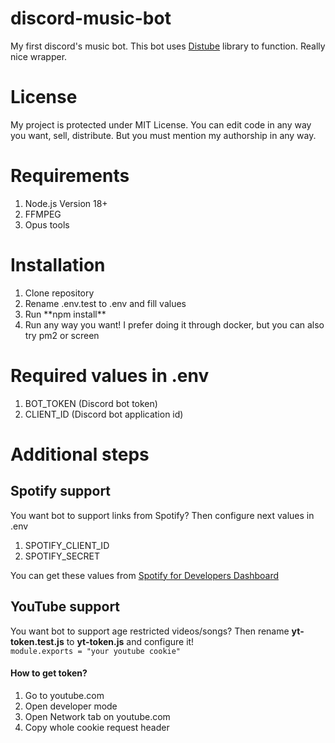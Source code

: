 # discord-music-bot
My first discord's music bot.
This bot uses [Distube](https://distube.js.org) library to function. Really nice wrapper.

# License
My project is protected under MIT License. You can edit code in any way you want, sell, distribute. But you must mention my authorship in any way.

# Requirements
<ol>
  <li>Node.js Version 18+</li>
  <li>FFMPEG</li>
  <li>Opus tools</li>
</ol>

# Installation
<ol>
  <li>Clone repository</li>
  <li>Rename .env.test to .env and fill values</li>
  <li>Run **npm install**</li>
  <li>Run any way you want! I prefer doing it through docker, but you can also try pm2 or screen</li>
</ol>

# Required values in .env
<ol>
  <li>BOT_TOKEN (Discord bot token)</li>
  <li>CLIENT_ID (Discord bot application id)</li>
</ol>

# Additional steps
## Spotify support
You want bot to support links from Spotify? Then configure next values in .env

<ol>
  <li>SPOTIFY_CLIENT_ID</li>
  <li>SPOTIFY_SECRET</li>
</ol>

You can get these values from [Spotify for Developers Dashboard](https://developer.spotify.com/dashboard/)
## YouTube support
You want bot to support age restricted videos/songs? Then rename **yt-token.test.js** to **yt-token.js** and configure it!<br>
``
module.exports = "your youtube cookie"
``
#### How to get token?
<ol>
  <li>Go to youtube.com</li>
  <li>Open developer mode</li>
  <li>Open Network tab on youtube.com</li>
  <li>Copy whole cookie request header</li>
</ol>
